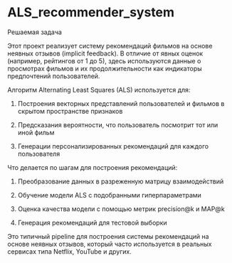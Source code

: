 # ALS_recommender_system

Решаемая задача

Этот проект реализует систему рекомендаций фильмов на основе неявных отзывов (implicit feedback). В отличие от явных оценок (например, рейтингов от 1 до 5), здесь используются данные о просмотрах фильмов и их продолжительности как индикаторы предпочтений пользователей.

Алгоритм Alternating Least Squares (ALS) используется для:

   1) Построения векторных представлений пользователей и фильмов в скрытом пространстве признаков

   2) Предсказания вероятности, что пользователь посмотрит тот или иной фильм

   3) Генерации персонализированных рекомендаций для каждого пользователя
   

Что делается по шагам для построения рекомендаций:

   1) Преобразование данных в разреженную матрицу взаимодействий

   2) Обучение модели ALS с подобранными гиперпараметрами

   3) Оценка качества модели с помощью метрик precision@k и MAP@k

   4) Генерация рекомендаций для тестовой выборки

Это типичный pipeline для построения системы рекомендаций на основе неявных отзывов, который часто используется в реальных сервисах типа Netflix, YouTube и других.
